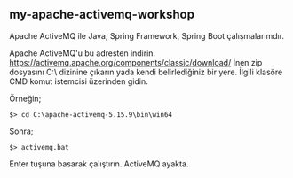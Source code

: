 ## my-apache-activemq-workshop

Apache ActiveMQ ile Java, Spring Framework, Spring Boot çalışmalarımdır.

Apache ActiveMQ'u bu adresten indirin.
https://activemq.apache.org/components/classic/download/
İnen zip dosyasını C:\ dizinine çıkarın yada kendi belirlediğiniz bir yere.
İlgili klasöre CMD komut istemcisi üzerinden gidin.

Örneğin;
```
$> cd C:\apache-activemq-5.15.9\bin\win64
```
Sonra;
```
$> activemq.bat
```

Enter tuşuna basarak çalıştırın.
ActiveMQ ayakta.
